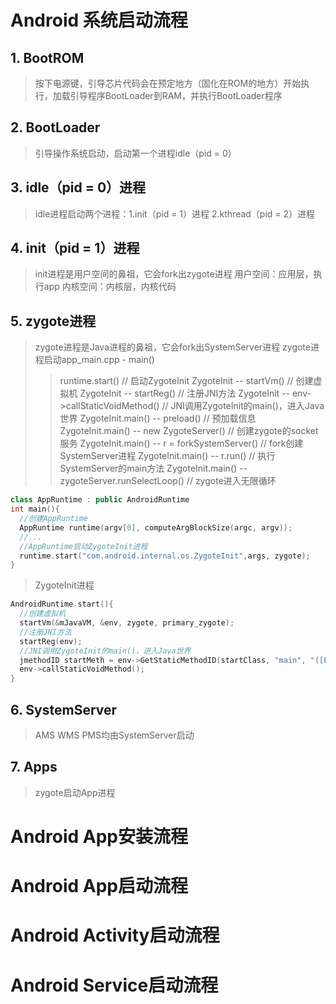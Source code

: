 # Android 系统启动流程
## 1. BootROM
> 按下电源键，引导芯片代码会在预定地方（固化在ROM的地方）开始执行，加载引导程序BootLoader到RAM，并执行BootLoader程序
## 2. BootLoader
> 引导操作系统启动，启动第一个进程idle（pid = 0）
## 3. idle（pid = 0）进程
> idle进程启动两个进程：1.init（pid = 1）进程 2.kthread（pid = 2）进程
## 4. init（pid = 1）进程
> init进程是用户空间的鼻祖，它会fork出zygote进程
> 用户空间：应用层，执行app
> 内核空间：内核层，内核代码
## 5. zygote进程
> zygote进程是Java进程的鼻祖，它会fork出SystemServer进程
> zygote进程启动app_main.cpp - main()
> > runtime.start() // 启动ZygoteInit
> ZygoteInit -- startVm() // 创建虚拟机
> ZygoteInit -- startReg() // 注册JNI方法
> ZygoteInit -- env->callStaticVoidMethod() // JNI调用ZygoteInit的main()，进入Java世界
> ZygoteInit.main() -- preload() // 预加载信息
> ZygoteInit.main() -- new ZygoteServer() // 创建zygote的socket服务
> ZygoteInit.main() -- r = forkSystemServer() // fork创建SystemServer进程
> ZygoteInit.main() -- r.run() // 执行SystemServer的main方法
> ZygoteInit.main() -- zygoteServer.runSelectLoop() // zygote进入无限循环
> 
```c++
class AppRuntime : public AndroidRuntime
int main(){
  //创建AppRuntime
  AppRuntime runtime(argv[0], computeArgBlockSize(argc, argv));
  //...
  //AppRuntime启动ZygoteInit进程
  runtime.start("com.android.internal.os.ZygoteInit",args, zygote);
}
```

> ZygoteInit进程
```c++
AndroidRuntime.start(){
  //创建虚拟机
  startVm(&mJavaVM, &env, zygote, primary_zygote);
  //注册JNI方法
  startReg(env);
  //JNI调用ZygoteInit的main()，进入Java世界
  jmethodID startMeth = env->GetStaticMethodID(startClass, "main", "([Ljava/lang/String;)V");
  env->callStaticVoidMethod();
}
```

## 6. SystemServer
> AMS WMS PMS均由SystemServer启动
## 7. Apps
> zygote启动App进程

# Android App安装流程

# Android App启动流程

# Android Activity启动流程

# Android Service启动流程
